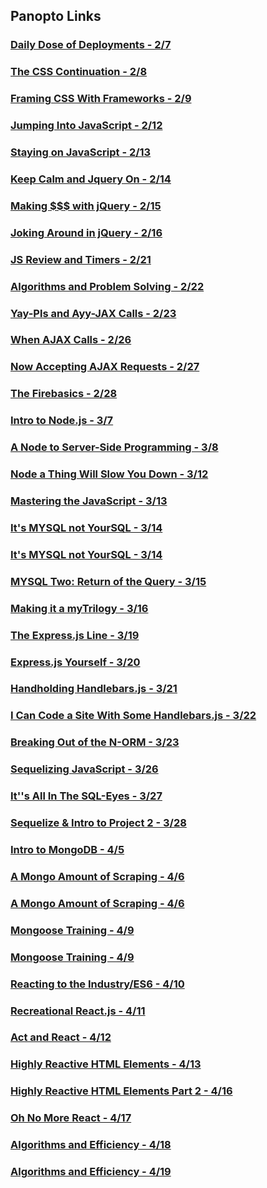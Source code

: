## Panopto Links

### [Daily Dose of Deployments - 2/7](https://codingbootcamp.hosted.panopto.com/Panopto/Pages/Viewer.aspx?id=ca9771a1-7e57-43d1-944e-a8800128b230)

### [The CSS Continuation - 2/8](https://codingbootcamp.hosted.panopto.com/Panopto/Pages/Viewer.aspx?id=b7e02a32-475f-4aa0-a220-a88101292592)

### [Framing CSS With Frameworks - 2/9](https://codingbootcamp.hosted.panopto.com/Panopto/Pages/Viewer.aspx?id=8495582c-2b0e-45fe-9cdf-a8820128d490)

### [Jumping Into JavaScript - 2/12](https://codingbootcamp.hosted.panopto.com/Panopto/Pages/Viewer.aspx?id=bd8bc1d5-7030-40da-9ce9-a8850128cf43)

### [Staying on JavaScript - 2/13](https://codingbootcamp.hosted.panopto.com/Panopto/Pages/Viewer.aspx?id=7589d39a-0b20-438e-aaee-a8860129365c)

### [Keep Calm and Jquery On - 2/14](https://codingbootcamp.hosted.panopto.com/Panopto/Pages/Viewer.aspx?id=785bf8f8-79ee-4bfe-bf4c-a8870128e301)

### [Making $$$ with jQuery - 2/15](https://codingbootcamp.hosted.panopto.com/Panopto/Pages/Viewer.aspx?id=c431df4b-85bd-4588-be7f-a8880128d096)

### [Joking Around in jQuery - 2/16](https://codingbootcamp.hosted.panopto.com/Panopto/Pages/Viewer.aspx?id=e14ef5ec-2fe3-4fd9-992e-a8890128d902)

### [JS Review and Timers - 2/21](https://codingbootcamp.hosted.panopto.com/Panopto/Pages/Viewer.aspx?id=b0481bd1-2a97-4d90-a958-a88e01289dcc)

### [Algorithms and Problem Solving - 2/22](https://codingbootcamp.hosted.panopto.com/Panopto/Pages/Viewer.aspx?id=b2f50908-0d6f-4553-a052-a88f0128d0b6)

### [Yay-Pls and Ayy-JAX Calls - 2/23](https://codingbootcamp.hosted.panopto.com/Panopto/Pages/Viewer.aspx?id=5f742073-900e-49e3-a28d-a8900128dcb2)

### [When AJAX Calls - 2/26](https://codingbootcamp.hosted.panopto.com/Panopto/Pages/Viewer.aspx?id=08f3edea-57d7-485c-ad37-a8930128c663)

### [Now Accepting AJAX Requests - 2/27](https://codingbootcamp.hosted.panopto.com/Panopto/Pages/Viewer.aspx?id=0175a665-bcdc-42ed-9396-a8940128ed0b)

### [The Firebasics - 2/28](https://codingbootcamp.hosted.panopto.com/Panopto/Pages/Viewer.aspx?id=684eb964-9f1e-4bd5-acda-a8950128e20c)

### [Intro to Node.js - 3/7](https://codingbootcamp.hosted.panopto.com/Panopto/Pages/Viewer.aspx?id=a66cf11f-346a-40d3-97b0-a89c0152b6ec)

### [A Node to Server-Side Programming - 3/8](https://codingbootcamp.hosted.panopto.com/Panopto/Pages/Viewer.aspx?id=b7231970-8945-43a3-a3ef-a89d0128c845)

### [Node a Thing Will Slow You Down - 3/12](https://codingbootcamp.hosted.panopto.com/Panopto/Pages/Viewer.aspx?id=1963e29c-a228-48e8-b6a3-a8a1011860de)

### [Mastering the JavaScript - 3/13](https://codingbootcamp.hosted.panopto.com/Panopto/Pages/Viewer.aspx?id=6f0659a5-729d-496d-a960-a8a2011859e9)

### [It's MYSQL not YourSQL - 3/14](https://codingbootcamp.hosted.panopto.com/Panopto/Pages/Viewer.aspx?id=bc5037ea-729f-4399-9592-a8a3011859fc)


### [It's MYSQL not YourSQL - 3/14](https://codingbootcamp.hosted.panopto.com/Panopto/Pages/Viewer.aspx?id=728295c7-c38a-41b8-9168-a8a301465839)

### [MYSQL Two: Return of the Query - 3/15](https://codingbootcamp.hosted.panopto.com/Panopto/Pages/Viewer.aspx?id=6506a3a0-14f6-4860-96e7-a8a40118b05a)

### [Making it a myTrilogy - 3/16](https://codingbootcamp.hosted.panopto.com/Panopto/Pages/Viewer.aspx?id=f231e5fd-bea4-4f86-bd0b-a8a501184c23)

### [The Express.js Line - 3/19](https://codingbootcamp.hosted.panopto.com/Panopto/Pages/Viewer.aspx?id=b5feb9a8-0ed5-4313-b0b7-a8a801184a66)

### [Express.js Yourself - 3/20](https://codingbootcamp.hosted.panopto.com/Panopto/Pages/Viewer.aspx?id=85d2a2d8-b74e-458b-a767-a8a901184325)

### [Handholding Handlebars.js - 3/21](https://codingbootcamp.hosted.panopto.com/Panopto/Pages/Viewer.aspx?id=4799d33e-2ae7-41ba-b0cc-a8aa0118a4f6)

### [ I Can Code a Site With Some Handlebars.js - 3/22](https://codingbootcamp.hosted.panopto.com/Panopto/Pages/Viewer.aspx?id=e04f79ab-0580-43b2-b7e5-a8ab0118a86b)

### [Breaking Out of the N-ORM - 3/23](https://codingbootcamp.hosted.panopto.com/Panopto/Pages/Viewer.aspx?id=f8651ee8-a926-4884-b271-a8ac01184fb3)

### [Sequelizing JavaScript - 3/26](https://codingbootcamp.hosted.panopto.com/Panopto/Pages/Viewer.aspx?id=9432c397-3e0e-4c76-8e86-a8af0118565f)

### [It''s All In The SQL-Eyes - 3/27](https://codingbootcamp.hosted.panopto.com/Panopto/Pages/Viewer.aspx?id=28fa97c0-063f-495e-94fa-a8b0011856be)

### [Sequelize & Intro to Project 2 - 3/28](https://codingbootcamp.hosted.panopto.com/Panopto/Pages/Viewer.aspx?id=a5729e7b-7bd3-4fca-b16b-a8b101185cc9)

### [Intro to MongoDB - 4/5](https://codingbootcamp.hosted.panopto.com/Panopto/Pages/Viewer.aspx?id=9b7111cf-7ccd-49fb-b871-a8b901190daf)

### [A Mongo Amount of Scraping - 4/6](https://codingbootcamp.hosted.panopto.com/Panopto/Pages/Viewer.aspx?id=f34f6e2b-22f1-45d1-bad2-a8ba011865b1)

### [A Mongo Amount of Scraping - 4/6](https://codingbootcamp.hosted.panopto.com/Panopto/Pages/Viewer.aspx?id=6b36be29-a81b-4f48-85ee-a8ba0145f8e7)

### [Mongoose Training - 4/9](https://codingbootcamp.hosted.panopto.com/Panopto/Pages/Viewer.aspx?id=6e4d12b1-5e38-4581-bde6-a8bd01185a6c)

### [Mongoose Training - 4/9](https://codingbootcamp.hosted.panopto.com/Panopto/Pages/Viewer.aspx?id=ee972f15-a1a7-4f2e-b21c-a8bd012465ab)

### [Reacting to the Industry/ES6 - 4/10](https://codingbootcamp.hosted.panopto.com/Panopto/Pages/Viewer.aspx?id=1836821e-e6e0-44e9-8ba5-a8be011897d4)

### [Recreational React.js - 4/11](https://codingbootcamp.hosted.panopto.com/Panopto/Pages/Viewer.aspx?id=07182ca0-623b-49f0-a80c-a8bf0118a186)

### [Act and React - 4/12](https://codingbootcamp.hosted.panopto.com/Panopto/Pages/Viewer.aspx?id=e70b0571-575b-4add-9121-a8c001188c56)

### [Highly Reactive HTML Elements - 4/13](https://codingbootcamp.hosted.panopto.com/Panopto/Pages/Viewer.aspx?id=f659a956-1e25-419a-8ff3-a8c101188a3a)

### [Highly Reactive HTML Elements Part 2 - 4/16](https://codingbootcamp.hosted.panopto.com/Panopto/Pages/Viewer.aspx?id=699d3f6b-30bd-4c21-a070-a8c401185405)

### [Oh No More React - 4/17](https://codingbootcamp.hosted.panopto.com/Panopto/Pages/Viewer.aspx?id=b4e339ca-66cb-4124-a0de-a8c501186d4a)

### [Algorithms and Efficiency - 4/18](https://codingbootcamp.hosted.panopto.com/Panopto/Pages/Viewer.aspx?id=211a5703-8ea0-41fa-80b4-a8c601186d49)


### [Algorithms and Efficiency - 4/19](https://codingbootcamp.hosted.panopto.com/Panopto/Pages/Viewer.aspx?id=a9f79cbd-5f03-423c-8c45-a8c70118ac5b)
